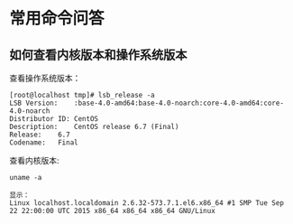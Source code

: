 # 常用命令问答

## 如何查看内核版本和操作系统版本

查看操作系统版本：

```
[root@localhost tmp]# lsb_release -a
LSB Version:	:base-4.0-amd64:base-4.0-noarch:core-4.0-amd64:core-4.0-noarch
Distributor ID:	CentOS
Description:	CentOS release 6.7 (Final)
Release:	6.7
Codename:	Final
```

查看内核版本:

```
uname -a

显示：
Linux localhost.localdomain 2.6.32-573.7.1.el6.x86_64 #1 SMP Tue Sep 22 22:00:00 UTC 2015 x86_64 x86_64 x86_64 GNU/Linux
```
